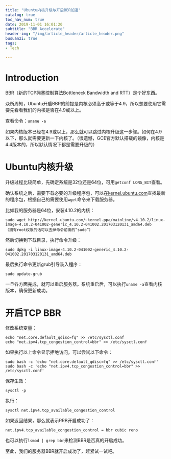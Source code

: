 ```yaml
---
title: "Ubuntu内核升级与开启BBR加速"
catalog: true
toc_nav_num: true
date: 2019-11-01 16:01:20
subtitle: "BBR Accelerate"
header-img: "/img/article_header/article_header.png"
busuanzi: true
tags:
- Tech

---
```


# Introduction

BBR（新的TCP拥塞控制算法Bottleneck Bandwidth and RTT）是个好东西。

众所周知，Ubuntu开启BBR的前提是内核必须高于或等于4.9，所以想要使用它需要先看看我们的内核是否在4.9或以上。

查看命令：`uname -a`

如果内核版本已经在4.9或以上，那么就可以跳过内核升级这一步骤。如何在4.9以下，那么就需要更新一下内核了。（很遗憾，GCE官方默认搭载的镜像，内核是4.4版本的，所以默认情况下都是需要升级的）

# Ubuntu内核升级

升级过程比较简单，先确定系统是32位还是64位，可用`getconf LONG_BIT`查看。

确认系统之后，需要下载必要的升级程序包，可以在[kernel.ubuntu.com](http://kernel.ubuntu.com/~kernel-ppa/mainline/)查找最新的程序包，根据自己的需要使用`wget`命令来下载服务器。

比如我的服务器是64位，安装4.10.2的内核：

```
sudo wget http://kernel.ubuntu.com/~kernel-ppa/mainline/v4.10.2/linux-image-4.10.2-041002-generic_4.10.2-041002.201703120131_amd64.deb
（拥有root权限的话可以去掉命令前面的“sudo”）
```

然后切换到下载目录，执行命令升级：

```
sudo dpkg -i linux-image-4.10.2-041002-generic_4.10.2-041002.201703120131_amd64.deb
```

最后执行命令更新grub引导装入程序：

```
sudo update-grub
```

一旦各方面完成，就可以重启服务器。系统重启后，可以执行`uname -a`查看内核版本，确保更新成功。

# 开启TCP BBR

修改系统变量：

```
echo "net.core.default_qdisc=fq" >> /etc/sysctl.conf
echo "net.ipv4.tcp_congestion_control=bbr" >> /etc/sysctl.conf
```

如果执行以上命令显示拒绝访问，可以尝试以下命令：

```
sudo bash -c 'echo "net.core.default_qdisc=fq" >> /etc/sysctl.conf'
sudo bash -c 'echo "net.ipv4.tcp_congestion_control=bbr" >> /etc/sysctl.conf'
```

保存生效：

```
sysctl -p
```

执行：

```
sysctl net.ipv4.tcp_available_congestion_control
```

如果返回结果，那么就表示RRB开启成功了：

```
net.ipv4.tcp_available_congestion_control = bbr cubic reno
```

也可以执行`lsmod | grep bbr`来检测BBR是否真的开启成功。

至此，我们的服务器BBR就开启成功了，赶紧试一试吧。